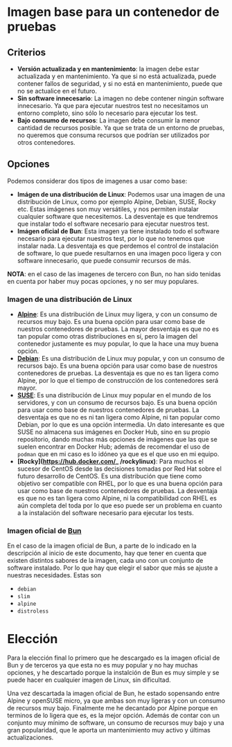 
# Imagen base para un contenedor de pruebas

## Criterios

- **Versión actualizada y en mantenimiento**: la imagen debe estar actualizada
  y en mantenimiento. Ya que si no está actualizada, puede contener fallos de
  seguridad, y si no está en mantenimiento, puede que no se actualice en el
  futuro.
- **Sin software innecesario**: La imagen no debe contener ningún software
  innecesario. Ya que para ejecutar nuestros test no necesitamos un entorno
  completo, sino sólo lo necesario para ejecutar los test.
- **Bajo consumo de recursos**: La imagen debe consumir la menor cantidad de
  recursos posible. Ya que se trata de un entorno de pruebas, no queremos que
  consuma recursos que podrían ser utilizados por otros contenedores.

## Opciones

Podemos considerar dos tipos de imagenes a usar como base:

- **Imágen de una distribución de Linux**: Podemos usar una imagen de una
  distribución de Linux, como por ejemplo Alpine, Debian, SUSE, Rocky etc. Estas
  imágenes son muy versátiles, y nos permiten instalar cualquier software que
  necesitemos. La desventaje es que tendremos que instalar todo el software
  necesario para ejecutar nuestros test.
- **Imágen oficial de Bun**: Esta imagen ya tiene instalado todo el software
  necesario para ejecutar nuestros test, por lo que no tenemos que instalar
  nada. La desventaja es que perdemos el control de instalación de software,
  lo que puede resultarnos en una imagen poco ligera y con software innecesario,
  que puede consumir recursos de más.

**NOTA**: en el caso de las imagenes de tercero con Bun, no han sido tenidas en
cuenta por haber muy pocas opciones, y no ser muy populares.

### Imagen de una distribución de Linux

- **[Alpine](https://hub.docker.com/_/alpine)**: Es una distribución de Linux muy ligera, y con un consumo de
  recursos muy bajo. Es una buena opción para usar como base de nuestros
  contenedores de pruebas. La mayor desventaja es que no es tan popular como otras
  distribuciones en sí, pero la imagen del contenedor justamente es muy popular,
  lo que la hace una muy buena opción.
- **[Debian](https://hub.docker.com/_/debian)**: Es una distribución de Linux muy popular, y con un consumo de
  recursos bajo. Es una buena opción para usar como base de nuestros
  contenedores de pruebas. La desventaja es que no es tan ligera como Alpine,
  por lo que el tiempo de construcción de los contenedores será mayor.
- **[SUSE](https://registry.suse.com/)**: Es una distribución de Linux muy popular en el mundo de los servidores,
  y con un consumo de recursos bajo. Es una buena opción para usar como base 
  de nuestros contenedores de pruebas. La desventaja es que no es ni tan ligera 
  como Alpine, ni tan popular como Debian, por lo que es una opción intermedia.
  Un dato interesante es que SUSE no almacena sus imágenes en Docker Hub, sino 
  en su propio repositorio, dando muchas más opciones de imágenes que las que
  se suelen encontrar en Docker Hub; además de recomendar el uso de `podman`
  que en mi caso es lo idóneo ya que es el que uso en mi equipo.
- **[Rocky](https://hub.docker.com/_ /rockylinux)**: Para muchos el sucesor de CentOS desde las decisiones tomadas
  por Red Hat sobre el futuro desarrollo de CentOS. Es una distribución que
  tiene como objetivo ser compatible con RHEL, por lo que es una buena opción
  para usar como base de nuestros contenedores de pruebas. La desventaja es
  que no es tan ligera como Alpine, ni la compatibilidad con RHEL es aún
  completa del toda por lo que eso puede ser un problema en cuanto a la instalación
  del software necesario para ejecutar los tests.

### Imagen oficial de [Bun](https://hub.docker.com/r/oven/bun)

En el caso de la imagen oficial de Bun, a parte de lo indicado en la descripción
al inicio de este documento, hay que tener en cuenta que existen distintos sabores
de la imagen, cada uno con un conjunto de software instalado. Por lo que hay que
elegir el sabor que más se ajuste a nuestras necesidades. Estas son

- `debian`
- `slim`
- `alpine`
- `distroless`

# Elección

Para la elección final lo primero que he descargado es la imagen oficial de Bun y de terceros
ya que esta no es muy popular y no hay muchas opciones, y he descartado porque la instalción
de Bun es muy simple y se puede hacer en cualquier imagen de Linux, sin dificultad.

Una vez descartada la imagen oficial de Bun, he estado sopensando entre Alpine y openSUSE micro, ya
que ambas son muy ligeras y con un consumo de recursos muy bajo. Finalmente me he decantado por
Alpine porque en terminos de lo ligera que es, es la mejor opción. Además de contar con un conjunto
muy mínimo de software, un consumo de recursos muy bajo y una gran popularidad, que le aporta un
mantenimiento muy activo y últimas actualizaciones.

